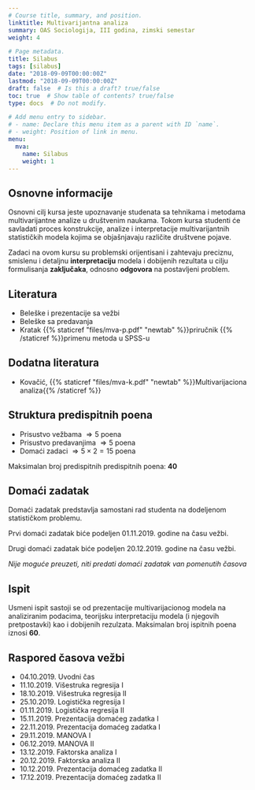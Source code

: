 ```yaml
---
# Course title, summary, and position.
linktitle: Multivarijantna analiza
summary: OAS Sociologija, III godina, zimski semestar
weight: 4

# Page metadata.
title: Silabus
tags: [silabus]
date: "2018-09-09T00:00:00Z"
lastmod: "2018-09-09T00:00:00Z"
draft: false  # Is this a draft? true/false
toc: true  # Show table of contents? true/false
type: docs  # Do not modify.

# Add menu entry to sidebar.
# - name: Declare this menu item as a parent with ID `name`.
# - weight: Position of link in menu.
menu:
  mva:
    name: Silabus
    weight: 1
---
```


## Osnovne informacije

Osnovni cilj kursa jeste upoznavanje studenata sa tehnikama i metodama multivarijantne analize u društvenim naukama. Tokom kursa studenti će savladati proces konstrukcije, analize i interpretacije multivarijantnih statističkih modela kojima se objašnjavaju različite društvene pojave.

Zadaci na ovom kursu su problemski orijentisani i zahtevaju preciznu, smislenu i detaljnu **interpretaciju** modela i dobijenih rezultata u cilju formulisanja **zaključaka**, odnosno **odgovora** na postavljeni problem.

## Literatura

- Beleške i prezentacije sa vežbi
- Beleške sa predavanja
- Kratak {{% staticref "files/mva-p.pdf" "newtab" %}}priručnik {{% /staticref %}}primenu metoda u SPSS-u

## Dodatna literatura

- Kovačić, {{% staticref "files/mva-k.pdf" "newtab" %}}Multivarijaciona analiza{{% /staticref %}}


## Struktura predispitnih poena

- Prisustvo vežbama $\Rightarrow 5$ poena
- Prisustvo predavanjima $\Rightarrow 5$ poena
- Domaći zadaci $\Rightarrow 5 \times 2 = 15$  poena

Maksimalan broj predispitnih predispitnih poena: **40**


## Domaći zadatak

Domaći zadatak predstavlja samostani rad studenta na dodeljenom statističkom problemu. 

Prvi domaći zadatak biće podeljen 01.11.2019. godine na času vežbi.

Drugi domaći zadatak biće podeljen 20.12.2019. godine na času vežbi.

*Nije moguće preuzeti, niti predati domaći zadatak van pomenutih časova*

## Ispit

Usmeni ispit sastoji se od prezentacije multivarijacionog modela na analiziranim podacima, teorijsku interpretaciju modela (i njegovih pretpostavki) kao i dobijenih rezulzata. Maksimalan broj ispitnih poena iznosi **60**.


## Raspored časova vežbi

- 04.10.2019. Uvodni čas
- 11.10.2019. Višestruka regresija I
- 18.10.2019. Višestruka regresija II
- 25.10.2019. Logistička regresija I
- 01.11.2019. Logistička regresija II
- 15.11.2019. Prezentacija domaćeg zadatka I
- 22.11.2019. Prezentacija domaćeg zadatka I
- 29.11.2019. MANOVA I
- 06.12.2019. MANOVA II
- 13.12.2019. Faktorska analiza I
- 20.12.2019. Faktorska analiza II
- 10.12.2019. Prezentacija domaćeg zadatka II
- 17.12.2019. Prezentacija domaćeg zadatka II

